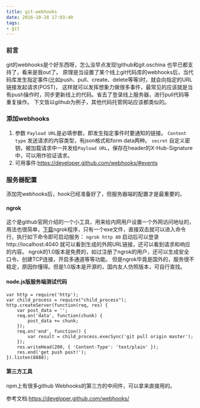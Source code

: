```yaml
---
title: git-webhooks
date: 2016-10-28 17:03:40
tags:
- git
---
```

### 前言
git的webhooks是个好东西呀，怎么没早点发现!github和git.oschina 也早已都支持了，看来是我out了。
原理是当设置了某个线上git代码库的webhooks后，当代码库发生指定事件(比如push、pull、create、delete等等)时，就会向指定的URL链接发起请求(POST)，
这样就可以发挥想象力做很多事件，最常见的应该就是当有push操作时，同步更新线上的代码。省去了登录线上服务器，进行pull代码等重复操作。
下文皆以github为例子，其他代码托管网站应该都类似的。
### 添加webhooks
1. 参数
    `Payload URL`是必填参数，即发生指定事件时要通知的链接。
    `Content type` 发送请求的内容类型，有json格式和form data两种。
    `secret` 自定义密钥，被加载请求中一并发给`Payload URL`，保存在header的X-Hub-Signature中，可以用作验证请求。
2. 可用事件:https://developer.github.com/webhooks/#events
### 服务器配置
添加完webhooks后，hook已经准备好了，但服务器端的配置才是最重要的。
#### ngrok
这个是github官网介绍的一个小工具，用来给内网用户设置一个外网访问地址的，用法也很简单，[下载](https://ngrok.com/download)ngrok程序，只有一个exe文件，直接双击就可以进入命令行，执行如下命令即可启动服务：
    `ngrok http 80`
启动后可以登录http://localhost:4040 就可以看到生成的外网URL链接，还可以看到请求和响应的内容。
ngrok的1.0版本是免费的，如过注册了ngrok的用户，还可以生成安全口令、创建TCP连接，开启多通道等等功能。
但是ngrok毕竟是国外的，服务很不稳定，原因你懂得。但是1.0版本是开源的，国内友人仿照版本，可自行查找。

#### node.js版服务端测试代码
    var http = require('http');
    var child_process = require("child_process");
    http.createServer(function(req, res) {
        var post_data = '';
        req.on('data', function(chunk) {
            post_data += chunk;
        });
        req.on('end', function() {
            var result = child_process.execSync('git pull origin master');
        });
        res.writeHead(200, { 'Content-Type': 'text/plain' });
        res.end('get push post!');
    }).listen(8888);
 
#### 第三方工具
npm上有很多github Webhooks的第三方的中间件，可以拿来直接用的。

参考文档:https://developer.github.com/webhooks/